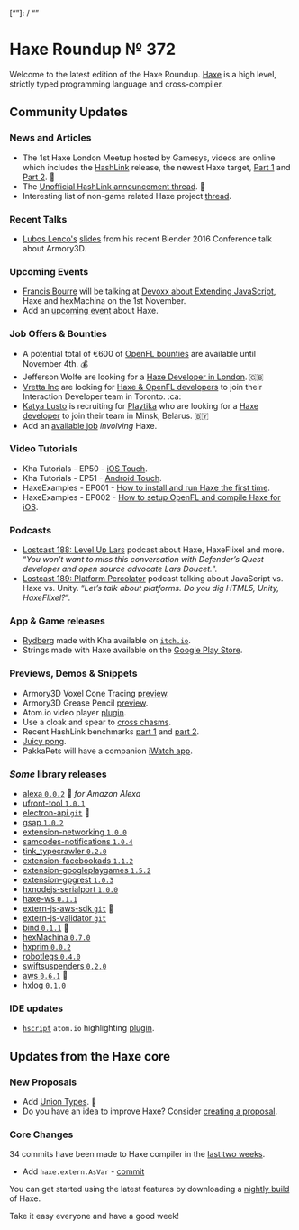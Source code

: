 [_template]: ../templates/roundup.html
[date]: / "2016-10-30 10:49:00"
[modified]: / "2016-10-30 10:49:00"
[published]: / "2016-10-30 10:49:00"
[description]: / "The latest news covering the Haxe community, featuring the latest HaxeFlixel and OpenFL releases, upcoming events, new jobs, new tutorials, new core proposals and loads more!"
[“”]: / “”

# Haxe Roundup № 372

Welcome to the latest edition of the Haxe Roundup. [Haxe](http://haxe.org/?utm_source=haxe.io) is a high level, strictly typed programming language and cross-compiler.

## Community Updates

### News and Articles

- The 1st Haxe London Meetup hosted by Gamesys, videos are online which includes the [HashLink](http://hashlink.haxe.org/) release, the newest Haxe target, [Part 1](https://www.youtube.com/watch?v=FT3qmZliv7c) and [Part 2](https://www.youtube.com/watch?v=wjv7hbN7sHE). :star2:
- The [Unofficial HashLink announcement thread](https://groups.google.com/forum/#!searchin/haxelang/Unofficial$20HashLink$20thread%7Csort:relevance/haxelang/5Jk_efynbro/6-NcWpBhCQAJ). :star2:
- Interesting list of non-game related Haxe project [thread](https://twitter.com/dtoebe/status/792043624074612737).

### Recent Talks

- [Lubos Lenco's](https://twitter.com/luboslenco/status/792446160191586305) [slides](http://armory3d.org/bcon/bcon16.pdf) from his recent Blender 2016 Conference talk about Armory3D.

### Upcoming Events

- [Francis Bourre](https://twitter.com/francisbourre/status/789338396921659392) will be talking at [Devoxx about Extending JavaScript](https://cfp.devoxx.ma/2016/speaker/francis_bourre), Haxe and hexMachina on the 1st November.
- Add an [upcoming event](https://github.com/skial/haxe.io/labels/events) about Haxe.

### Job Offers & Bounties

- A potential total of €600 of [OpenFL bounties](https://github.com/openfl/openfl/issues/1317) are available until November 4th. :moneybag:
- Jefferson Wolfe are looking for a [Haxe Developer in London](https://twitter.com/Jefferson_Wolfe/status/783300475286347776). :gb:
- [Vretta Inc](https://www.vretta.com/) are looking for [Haxe & OpenFL developers](https://github.com/skial/haxe.io/issues/343#issue-183057087) to join their Interaction Developer team in Toronto. :ca:
- [Katya Lusto](https://twitter.com/lihamanka) is recruiting for [Playtika](https://playtika.com/) who are looking for a [Haxe developer](https://twitter.com/ryzzed/status/786251640810635264) to join their team in Minsk, Belarus. :belarus:
- Add an [available job](https://github.com/skial/haxe.io/labels/jobs) _involving_ Haxe.

### Video Tutorials

- Kha Tutorials - EP50 - [iOS Touch](https://www.youtube.com/watch?v=ynZKN31DKyw).
- Kha Tutorials - EP51 - [Android Touch](https://www.youtube.com/watch?v=My7tFURnLbY).
- HaxeExamples - EP001 - [How to install and run Haxe the first time](http://haxeexamples.com/2016/10/11/how-to-install-and-run-haxe/).
- HaxeExamples - EP002 - [How to setup OpenFL and compile Haxe for iOS](http://haxeexamples.com/2016/10/30/how-to-setup-openfl-and-compile-haxe-for-ios/).

### Podcasts

- [Lostcast 188: Level Up Lars](http://www.lostdecadegames.com/lostcast-188) podcast about Haxe, HaxeFlixel and more. “_You won’t want to miss this conversation with Defender’s Quest developer and open source advocate Lars Doucet._”.
- [Lostcast 189: Platform Percolator](http://www.lostdecadegames.com/lostcast-189) podcast talking about JavaScript vs. Haxe vs. Unity. “_Let’s talk about platforms. Do you dig HTML5, Unity, HaxeFlixel?_”.

### App & Game releases

- [Rydberg](https://bogam.itch.io/rydberg) made with Kha available on [`itch.io`](https://twitter.com/caiophils/status/792072353224257537).
- Strings made with Haxe available on the [Google Play Store](https://play.google.com/store/apps/details?id=com.ligergroup.strings).

### Previews, Demos & Snippets

- Armory3D Voxel Cone Tracing [preview](https://www.youtube.com/watch?v=0iouZSS9dD4).
- Armory3D Grease Pencil [preview](https://www.youtube.com/watch?v=d8ytbjLZ8Es).
- Atom.io video player [plugin](https://twitter.com/disktree/status/791091638680621060).
- Use a cloak and spear to [cross chasms](https://twitter.com/87meansSuhail/status/790930648714338305).
- Recent HashLink benchmarks [part 1](https://twitter.com/jdbaudi/status/789231337467174912) and [part 2](https://twitter.com/jdbaudi/status/789513120611987456).
- [Juicy pong](https://twitter.com/DleanJeans/status/789867892837797889).
- PakkaPets will have a companion [iWatch app](https://twitter.com/thomasuster/status/788497706947751940).

### *Some* library releases

- [alexa `0.0.2`](http://lib.haxe.org/p/alexa) :star2: _for Amazon Alexa_
- [ufront-tool `1.0.1`](http://lib.haxe.org/p/ufront-tool)
- [electron-api `git`](https://github.com/tong/hxelectron/tree/generate-externs) :star2:
- [gsap `1.0.2`](http://lib.haxe.org/p/gsap)
- [extension-networking `1.0.0`](http://lib.haxe.org/p/extension-networking)
- [samcodes-notifications `1.0.4`](http://lib.haxe.org/p/samcodes-notifications)
- [tink_typecrawler `0.2.0`](http://lib.haxe.org/p/tink_typecrawler)
- [extension-facebookads `1.1.2`](http://lib.haxe.org/p/extension-facebookads)
- [extension-googleplaygames `1.5.2`](http://lib.haxe.org/p/extension-googleplaygames)
- [extension-gpgrest `1.0.3`](http://lib.haxe.org/p/extension-gpgrest)
- [hxnodejs-serialport `1.0.0`](http://lib.haxe.org/p/hxnodejs-serialport)
- [haxe-ws `0.1.1`](http://lib.haxe.org/p/haxe-ws)
- [extern-js-aws-sdk `git`](https://github.com/ExternKit/extern-js-aws-sdk) :star2:
- [extern-js-validator `git`](https://github.com/ExternKit/extern-js-validator)
- [bind `0.1.1`](http://lib.haxe.org/p/bind) :star2: 
- [hexMachina `0.7.0`](https://github.com/DoclerLabs/hexMachina/releases/tag/0.7.0)
- [hxprim `0.0.2`](http://lib.haxe.org/p/hxprim)
- [robotlegs `0.4.0`](http://lib.haxe.org/p/robotlegs)
- [swiftsuspenders `0.2.0`](http://lib.haxe.org/p/swiftsuspenders)
- [aws `0.6.1`](http://lib.haxe.org/p/aws) :star2:
- [hxlog `0.1.0`](http://lib.haxe.org/p/hxlog)
 
### IDE updates

- [`hscript`](https://github.com/HaxeFoundation/hscript) `atom.io` highlighting [plugin](https://twitter.com/disktree/status/792041376213045248).

## Updates from the Haxe core

### New Proposals

- Add [Union Types](https://github.com/HaxeFoundation/haxe-evolution/pull/11). :star2:
- Do you have an idea to improve Haxe? Consider [creating a proposal].

### Core Changes

34 commits have been made to Haxe compiler in the [last two weeks].

- Add `haxe.extern.AsVar` - [commit](https://github.com/HaxeFoundation/haxe/commit/440226da4f3fa1957410f599d0134af09488cee4)

You can get started using the latest features by downloading a [nightly build] of Haxe.

Take it easy everyone and have a good week!

[last two weeks]: https://github.com/issues?utf8=%E2%9C%93&q=closed%3A2016-10-16..2016-10-30+org%3Ahaxefoundation+is%3Aclosed+
[nightly build]: http://build.haxe.org
[creating a proposal]: https://github.com/HaxeFoundation/haxe-evolution
